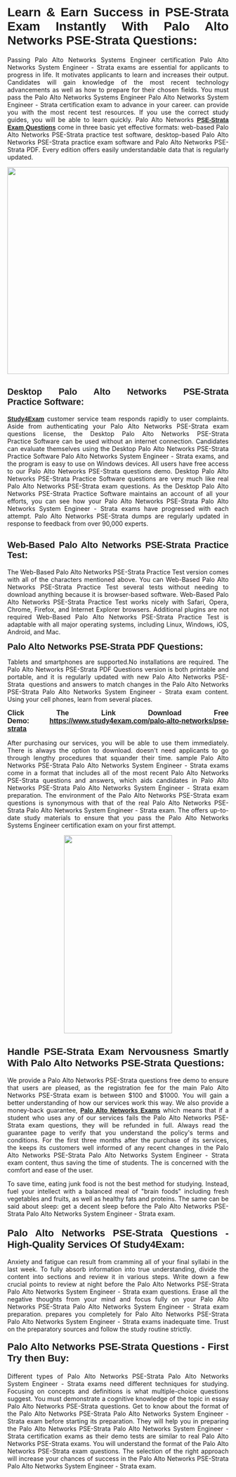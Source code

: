 <h1 style="text-align: justify;"><span style="font-family:Tahoma,Geneva,sans-serif;"><strong>Learn & Earn Success in PSE-Strata Exam Instantly With Palo Alto Networks PSE-Strata Questions:</strong></span></h1>

<p style="text-align: justify;">Passing Palo Alto Networks Systems Engineer certification Palo Alto Networks System Engineer - Strata exams are essential for applicants to progress in life. It motivates applicants to learn and increases their output. Candidates will gain knowledge of the most recent technology advancements as well as how to prepare for their chosen fields. You must pass the Palo Alto Networks Systems Engineer Palo Alto Networks System Engineer - Strata certification exam to advance in your career. can provide you with the most recent test resources. If you use the correct study guides, you will be able to learn quickly. Palo Alto Networks <a href="https://www.study4exam.com/palo-alto-networks/pse-strata" target="_blank"><span style="font-family:Tahoma,Geneva,sans-serif;"><strong>PSE-Strata Exam Questions</strong></span></a> come in three basic yet effective formats: web-based Palo Alto Networks PSE-Strata practice test software, desktop-based Palo Alto Networks PSE-Strata practice exam software and Palo Alto Networks PSE-Strata PDF. Every edition offers easily understandable data that is regularly updated.</p>

<p style="text-align: justify;"><a href="https://www.study4exam.com/palo-alto-networks/pse-strata" target="_blank"><img alt="" src="https://lh3.googleusercontent.com/pw/AM-JKLVq_oPqfp0-n5zn4yqAoyjjcA2yO-jT5Cm68rj_xPcdsmakSaLzyxJ8unsRMKMdGkmOINvzyM17CwNHdrz3aK03FYcCewHDEYJs7lAvJLcrBifJ5qSpkhSIJgPhz-7dSY7ixq9ev6p4G2ds_VnujUaf=w1366-h530-no?authuser=0" style="width: 100%; height: 470px;" /></a></p>

<h2 style="text-align: justify;"><span style="font-family:Tahoma,Geneva,sans-serif;"><strong><span style="font-size:20px;">Desktop Palo Alto Networks PSE-Strata Practice Software:</span></strong></span></h2>

<p style="text-align: justify;"><a href="https://www.study4exam.com/" target="_blank"><span style="font-family:Tahoma,Geneva,sans-serif;"><strong>Study4Exam</strong></span></a> customer service team responds rapidly to user complaints. Aside from authenticating your Palo Alto Networks PSE-Strata exam questions license, the Desktop Palo Alto Networks PSE-Strata Practice Software can be used without an internet connection. Candidates can evaluate themselves using the Desktop Palo Alto Networks PSE-Strata Practice Software Palo Alto Networks System Engineer - Strata exams, and the program is easy to use on Windows devices. All users have free access to our Palo Alto Networks PSE-Strata questions demo. Desktop Palo Alto Networks PSE-Strata Practice Software questions are very much like real Palo Alto Networks PSE-Strata exam questions. As the Desktop Palo Alto Networks PSE-Strata Practice Software maintains an account of all your efforts, you can see how your Palo Alto Networks PSE-Strata Palo Alto Networks System Engineer - Strata exams have progressed with each attempt. Palo Alto Networks PSE-Strata dumps are regularly updated in response to feedback from over 90,000 experts.</p>

<h2 style="text-align: justify;"><strong><span style="font-family:Tahoma,Geneva,sans-serif;"><span style="font-size:20px;">Web-Based Palo Alto Networks PSE-Strata Practice Test:</span></span></strong></h2>

<p style="text-align: justify;">The Web-Based Palo Alto Networks PSE-Strata Practice Test version comes with all of the characters mentioned above. You can Web-Based Palo Alto Networks PSE-Strata Practice Test several tests without needing to download anything because it is browser-based software. Web-Based Palo Alto Networks PSE-Strata Practice Test works nicely with Safari, Opera, Chrome, Firefox, and Internet Explorer browsers. Additional plugins are not required Web-Based Palo Alto Networks PSE-Strata Practice Test is adaptable with all major operating systems, including Linux, Windows, iOS, Android, and Mac.</p>

<p style="text-align: justify;"><strong><span style="font-family:Tahoma,Geneva,sans-serif;"><span style="font-size:20px;">Palo Alto Networks PSE-Strata PDF Questions:</span></span></strong></p>

<p style="text-align: justify;">Tablets and smartphones are supported.No installations are required. The Palo Alto Networks PSE-Strata PDF Questions version is both printable and portable, and it is regularly updated with new Palo Alto Networks PSE-Strata  questions and answers to match changes in the Palo Alto Networks PSE-Strata Palo Alto Networks System Engineer - Strata exam content. Using your cell phones, learn from several places.</p>

<p style="text-align: justify;"><strong><span style="font-size:16px;"><span style="font-family:Tahoma,Geneva,sans-serif;">Click The Link Download Free Demo:</span></span></strong> <strong><span style="font-size:16px;"><span style="font-family:Tahoma,Geneva,sans-serif;"><a href="https://www.study4exam.com/palo-alto-networks/pse-strata" target="_blank">https://www.study4exam.com/palo-alto-networks/pse-strata</a></span></span></strong></p>

<p style="text-align: justify;">After purchasing our services, you will be able to use them immediately. There is always the option to download. doesn't need applicants to go through lengthy procedures that squander their time. sample Palo Alto Networks PSE-Strata Palo Alto Networks System Engineer - Strata exams come in a format that includes all of the most recent Palo Alto Networks PSE-Strata questions and answers, which aids candidates in Palo Alto Networks PSE-Strata Palo Alto Networks System Engineer - Strata exam preparation. The environment of the Palo Alto Networks PSE-Strata exam questions is synonymous with that of the real Palo Alto Networks PSE-Strata Palo Alto Networks System Engineer - Strata exam. The offers up-to-date study materials to ensure that you pass the Palo Alto Networks Systems Engineer certification exam on your first attempt.</p>

<p style="text-align: center;"><a href="https://www.study4exam.com/palo-alto-networks/pse-strata" target="_blank"><img alt="" src="https://lh3.googleusercontent.com/pw/AM-JKLXfNjhwPiMVy0ctVShSUYpvTBudxxEKSjIvWyQcQ4fkjC7tw4fAHzQCxVumweZ4lZywWu345GH-ksy4ecL_MjJ_HOMVvBbLXRtkP9fACCrcmZAb4vVtcna_wHGfpzNHbsqs91m4DXRGfOMJpFZl-Ci9=w650-h649-no?authuser=0" style="width: 70%; height: 450px;" /></a></p>

<h2 style="text-align: justify;"><strong><span style="font-size:22px;"><span style="font-family:Tahoma,Geneva,sans-serif;">Handle PSE-Strata Exam Nervousness Smartly With Palo Alto Networks PSE-Strata Questions:</span></span></strong></h2>

<p style="text-align: justify;">We provide a Palo Alto Networks PSE-Strata questions free demo to ensure that users are pleased, as the registration fee for the main Palo Alto Networks PSE-Strata exam is between $100 and $1000. You will gain a better understanding of how our services work this way. We also provide a money-back guarantee, <a href="https://www.study4exam.com/palo-alto-networks-exams" target="_blank"><span style="font-family:Tahoma,Geneva,sans-serif;"><strong>Palo Alto Networks Exams</strong></span></a> which means that if a student who uses any of our services fails the Palo Alto Networks PSE-Strata exam questions, they will be refunded in full. Always read the guarantee page to verify that you understand the policy's terms and conditions. For the first three months after the purchase of its services, the keeps its customers well informed of any recent changes in the Palo Alto Networks PSE-Strata Palo Alto Networks System Engineer - Strata exam content, thus saving the time of students. The is concerned with the comfort and ease of the user.</p>

<p style="text-align: justify;">To save time, eating junk food is not the best method for studying. Instead, fuel your intellect with a balanced meal of "brain foods" including fresh vegetables and fruits, as well as healthy fats and proteins. The same can be said about sleep: get a decent sleep before the Palo Alto Networks PSE-Strata Palo Alto Networks System Engineer - Strata exam.</p>

<h3 style="text-align: justify;"><span style="font-family:Tahoma,Geneva,sans-serif;"><strong><span style="font-size:22px;">Palo Alto Networks PSE-Strata Questions - High-Quality Services Of Study4Exam:</span></strong></span></h3>

<p style="text-align: justify;">Anxiety and fatigue can result from cramming all of your final syllabi in the last week. To fully absorb information into true understanding, divide the content into sections and review it in various steps. Write down a few crucial points to review at night before the Palo Alto Networks PSE-Strata Palo Alto Networks System Engineer - Strata exam questions. Erase all the negative thoughts from your mind and focus fully on your Palo Alto Networks PSE-Strata Palo Alto Networks System Engineer - Strata exam preparation. prepares you completely for Palo Alto Networks PSE-Strata Palo Alto Networks System Engineer - Strata exams inadequate time. Trust on the preparatory sources and follow the study routine strictly. </p>

<h4 style="text-align: justify;"><span style="font-family:Tahoma,Geneva,sans-serif;"><strong><span style="font-size:22px;">Palo Alto Networks PSE-Strata Questions - First Try then Buy:</span></strong></span></h4>

<p style="text-align: justify;">Different types of Palo Alto Networks PSE-Strata Palo Alto Networks System Engineer - Strata exams need different techniques for studying. Focusing on concepts and definitions is what multiple-choice questions suggest. You must demonstrate a cognitive knowledge of the topic in essay Palo Alto Networks PSE-Strata questions. Get to know about the format of the Palo Alto Networks PSE-Strata Palo Alto Networks System Engineer - Strata exam before starting its preparation. They will help you in preparing the Palo Alto Networks PSE-Strata Palo Alto Networks System Engineer - Strata certification exams as their demo tests are similar to real Palo Alto Networks PSE-Strata exams. You will understand the format of the Palo Alto Networks PSE-Strata exam questions. The selection of the right approach will increase your chances of success in the Palo Alto Networks PSE-Strata Palo Alto Networks System Engineer - Strata exam.</p>
